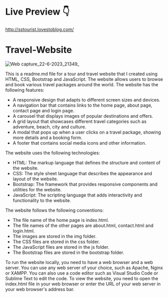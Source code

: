# Live Preview 👇

http://sstourist.lovestoblog.com/

# Travel-Website

![Web capture_22-6-2023_21349_](https://github.com/badalsharmaa/Travel-Website/assets/71165326/6e373308-6aeb-42ec-a49d-b8ee117e5ae8)

This is a readme.md file for a tour and travel website that I created using HTML, CSS, Bootstrap and JavaScript. The website allows users to browse and book various travel packages around the world. The website has the following features:

- A responsive design that adapts to different screen sizes and devices.
- A navigation bar that contains links to the home page, about page, contact page and login page.
- A carousel that displays images of popular destinations and offers.
- A grid layout that showcases different travel categories such as adventure, beach, city and culture.
- A modal that pops up when a user clicks on a travel package, showing more details and a booking form.
- A footer that contains social media icons and other information.

The website uses the following technologies:

- HTML: The markup language that defines the structure and content of the website.
- CSS: The style sheet language that describes the appearance and layout of the website.
- Bootstrap: The framework that provides responsive components and utilities for the website.
- JavaScript: The scripting language that adds interactivity and functionality to the website.

The website follows the following conventions:

- The file name of the home page is index.html.
- The file names of the other pages are about.html, contact.html and login.html.
- The images are stored in the img folder.
- The CSS files are stored in the css folder.
- The JavaScript files are stored in the js folder.
- The Bootstrap files are stored in the bootstrap folder.

To run the website locally, you need to have a web browser and a web server. You can use any web server of your choice, such as Apache, Nginx or XAMPP. You can also use a code editor such as Visual Studio Code or Sublime Text to edit the code. To view the website, you need to open the index.html file in your web browser or enter the URL of your web server in your web browser's address bar.
